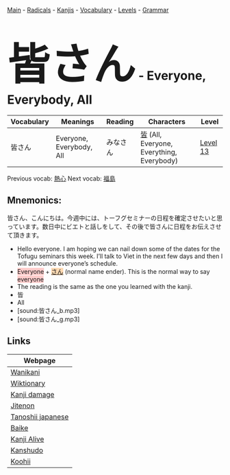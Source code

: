 <style> bigfont {font-size: 100px}</style>
[Main](../README.md) -
[Radicals](../radicals.md) -
[Kanjis](../kanjis.md) -
[Vocabulary](../vocabulary.md) -
[Levels](../levels.md) -
[Grammar](../grammar.md)
# <bigfont> 皆さん</bigfont> - Everyone, Everybody, All 

| Vocabulary | Meanings | Reading | Characters | Level |
| --- | --- | --- | --- | --- |
| 皆さん | Everyone, Everybody, All | みなさん |  [皆](../kanjis/皆.md) (All, Everyone, Everything, Everybody) | [Level 13](../levels/wk_level13.md) |

Previous vocab: [熱心](熱心.md) Next vocab: [福島](福島.md) 

## Mnemonics:
皆さん、こんにちは。今週中には、トーフグセミナーの日程を確定させたいと思っています。数日中にビエトと話しをして、その後で皆さんに日程をお伝えさせて頂きます。
* Hello everyone. I am hoping we can nail down some of the dates for the Tofugu seminars this week. I’ll talk to Viet in the next few days and then I will announce everyone’s schedule.
* <span style="background-color:#ffcccb"> Everyone</span> + <span style="background-color:#fed8b1"> [さん](https://jisho.org/search/さん)</span> (normal name ender). This is the normal way to say <span style="background-color:#ffcccb"> everyone</span>
* The reading is the same as the one you learned with the kanji.
* 皆
* All
* [sound:皆さん_b.mp3]
* [sound:皆さん_g.mp3]


## Links 

| Webpage |
| --- |
| [Wanikani          ](https://www.wanikani.com/kanji/皆さん) |
| [Wiktionary        ](https://en.wiktionary.org/wiki/皆さん) |
| [Kanji damage      ](http://www.kanjidamage.com/kanji/search?utf8=✓&q=皆さん) |
| [Jitenon           ](https://jitenon.com/kanji/皆さん) |
| [Tanoshii japanese ](https://www.tanoshiijapanese.com/dictionary/kanji.cfm?k=皆さん) |
| [Baike             ](https://baike.baidu.com/item/皆さん) |
| [Kanji Alive       ](https://app.kanjialive.com/皆さん) |
| [Kanshudo          ](https://www.kanshudo.com/searchmn?q=皆さん) |
| [Koohii            ](https://kanji.koohii.com/study/kanji/皆さん) |
